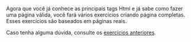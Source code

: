Agora que você já conhece as principais tags Html e já sabe como fazer uma página válida,
você fará vários exercícios criando página completas. Esses exercícios são baseados em 
páginas reais.

Caso tenha alguma dúvida, consulte os [exercícios anteriores][1].

[1]: /play/html
